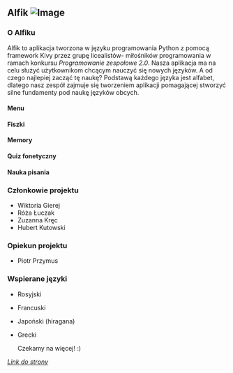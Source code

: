 ## Alfik ![Image](https://github.com/wikucha/Alfik/blob/master/one_app/img/kappa.png?raw=true)

### O Alfiku

Alfik to aplikacja tworzona w języku programowania Python z pomocą framework Kivy przez grupę licealistów- miłośników programowania w ramach konkursu _Programowanie zespołowe 2.0_. Nasza aplikacja ma na celu służyć użytkownikom chcącym nauczyć się nowych języków. A od czego najlepiej zacząć tę naukę? Podstawą każdego języka jest alfabet, dlatego nasz zespół zajmuje się tworzeniem aplikacji pomagającej stworzyć silne fundamenty pod naukę języków obcych.

#### Menu

#### Fiszki

#### Memory

#### Quiz fonetyczny

#### Nauka pisania

### Członkowie projektu

- Wiktoria Gierej
- Róża Łuczak
- Zuzanna Kręc
- Hubert Kutowski

### Opiekun projektu

- Piotr Przymus

### Wspierane języki

- Rosyjski
- Francuski
- Japoński (hiragana)
- Grecki

  Czekamy na więcej! :)


[_Link do strony_](https://wikucha.github.io/Alfik/)
